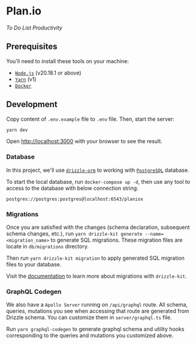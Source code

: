 # Plan.io

_To Do List Productivity_

## Prerequisites

You'll need to install these tools on your machine:

- [`Node.js`](https://nodejs.org) (v20.18.1 or above)
- [`Yarn`](https://yarnpkg.com) (v1)
- [`Docker`](https://docker.com)

## Development

Copy content of `.env.example` file to `.env` file. Then, start the server:

```bash
yarn dev
```

Open [http://localhost:3000](http://localhost:3000) with your browser to see the result.

### Database

In this project, we'll use [`drizzle-orm`](https://orm.drizzle.team) to working with
[`PostgreSQL`](https://postgresql.org) database.

To start the local database, run `docker-compose up -d`, then use any tool to access to the database with below
connection string:

```
postgres://postgres:postgres@localhost:6543/planiox
```

### Migrations

Once you are satisfied with the changes (schema declaration, subsequent schema changes, etc.), run
`yarn drizzle-kit generate --name=<migration_name>` to generate SQL migrations. These migration files are locate in
`db/migrations` directory.

Then run `yarn drizzle-kit migration` to apply generated SQL migration files to your database.

Visit the [documentation](https://orm.drizzle.team/docs/kit-overview) to learn more about migrations with `drizzle-kit`.

### GraphQL Codegen

We also have a `Apollo Server` running on `/api/graphql` route. All schema, queries, mutations you see when
accessing that route are generated from Drizzle schema. You can customize them in `server/graphql.ts` file.

Run `yarn graphql-codegen` to generate graphql schema and utility hooks corresponding to the queries and mutations you
customized above.
